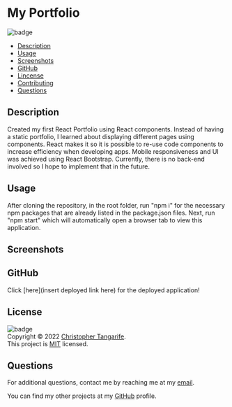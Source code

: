 # My Portfolio

![badge](https://img.shields.io/badge/license-MIT-blue)<br/>

- [Description](#description)
- [Usage](#usage)
- [Screenshots](#screenshots)
- [GitHub](#github)
- [Lincense](#license)
- [Contributing](#contributing)
- [Questions](#questions)

## Description

Created my first React Portfolio using React components. Instead of having a static portfolio, I learned about displaying different pages using components. React makes it so it is possible to re-use code components to increase efficiency when developing apps. Mobile responsiveness and UI was achieved using React Bootstrap. Currently, there is no back-end involved so I hope to implement that in the future.

## Usage

After cloning the repository, in the root folder, run "npm i" for the necessary npm packages that are already listed in the package.json files. Next, run "npm start" which will automatically open a browser tab to view this application.

## Screenshots





## GitHub

Click [here](insert deployed link here) for the deployed application!

## License

![badge](https://img.shields.io/badge/license-MIT-blue)
<br/>
Copyright © 2022 [Christopher Tangarife](https://github.com/ChrisCodes54). <br />
This project is [MIT](https://github.com/bchen41/react-portfolio/blob/main/LICENSE) licensed.


## Questions

For additional questions, contact me by reaching me at my [email](mailto:christangarife95@gmail.com).

You can find my other projects at my [GitHub](https://github.com/ChrisCodes54) profile.

